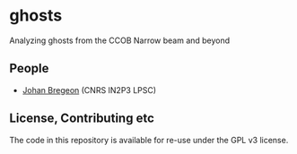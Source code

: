# ghosts

Analyzing ghosts from the CCOB Narrow beam and beyond

## People

* [Johan Bregeon](https://github.com/bregeon) (CNRS IN2P3 LPSC)


## License, Contributing etc

The code in this repository is available for re-use under the GPL v3 license.
